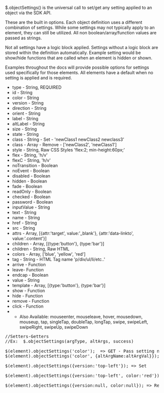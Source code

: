 <p>$.objectSettings() is the universal call to set/get any setting applied to an object via the SDK API.</p>

<p>These are the built in options.  Each object definition uses a different combination of settings.  While some settings may not typically apply to an element, they can still be utilized.  All non boolean/array/function values are passed as strings.</p>

<p>Not all settings have a logic block applied.  Settings without a logic block are stored within the definition automatically.  Example setting would be show/hide functions that are called when an element is hidden or shown.</p>

<p>Examples throughout the docs will provide possible options for settings used specifically for those elements.  All elements have a default when no setting is applied and is required.</p>


 * type                   - String, REQUIRED
 * id			- String
 * color			- String
 * version		- String
 * direction		- String
 * orient		- String
 * label			- String
 * altLabel		- String
 * size			- String
 * state			- String
 * class			- String - Set - 'newClass1 newClass2 newclass3'
 * class			- Array - Remove - ['newClass2', 'newClass1']
 * style                - String, Raw CSS Styles 'flex:2; min-height:60px;'
 * flex			- String, 'h/v'
 * flexC			- String, 'h/v'
 * noTransition		- Boolean
 * noEvent		- Boolean
 * disabled		- Boolean
 * hidden			- Boolean
 * fade			- Boolean
 * readOnly		- Boolean
 * checked		- Boolean
 * password		- Boolean
 * inputValue		- String
 * text		- String
 * name			- String
 * href			- String
 * src			- String
 * attrs			- Array, [{attr:'target', value:'_blank'}, {attr:'data-linkto', value:'.content'}]
 * children		- Array, [{type:'button'}, {type:'bar'}]
 * children		- String, Raw HTML
 * colors		        - Array, ['blue', 'yellow', 'red']
 * tag			- String - HTML Tag name 'p/div/ul/li/etc..'
 * arrive - Function
 * leave- Function
 * endcap - Boolean
 * value			- String
 * template		- Array, [{type:'button'}, {type:'bar'}]
 * show			- Function
 * hide			- Function
 * remove			- Function
 * click			- Function
 * - Also Available: mouseenter, mouseleave, hover, mousedown, mouseup, tap, singleTap, doubleTap, longTap, swipe, swipeLeft, swipeRight, swipeUp, swipeDown

<pre>
//Setters-Getters
//Ex:  $.objectSettings(argType, altArgs, success)

$(element).objectSettings('color');  => GET - Pass setting name as string
$(element).objectSettings('color', {altArgName:altArgVal}});  => GET - Pass secondary array of args to the called get setting type.  

$(element).objectSettings({version:'top-left'}); => Set

$(element).objectSettings({version:'top-left', color:'red'}); => Set multiple

$(element).objectSettings({version:null, color:null}); => Remove

</pre>


